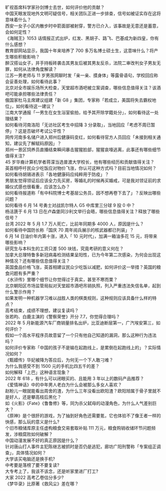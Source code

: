 旷视首席科学家孙剑博士去世，如何评价他的贡献？  
中国天眼发现地外文明可疑信号，相关团队正进一步排查，信号如被证实存在这将意味着什么？  
西安一女子小区内散步时中箭面部被射穿，警方已介入，该事故是无意还是蓄意，会如何定性？  
《海贼王》1053 话情报正式出炉，红发、黑胡子、路飞、巴基成为新四皇，你有什么感想？  
教育部网站显示，我国十年来培养了 700 多万名博士硕士生，这意味什么？将产生哪些积极影响？  
醉汉搭讪女子，并手持板砖袭击其男友后被其男友反杀，法院二审改判女子男友无罪，如何从法律角度解读？  
江苏一男老师与 11 岁男孩网聊时发「亲一亲、摸身体」等露骨语句，学校回应称会妥善处理，如何看待此事？  
北京对全市娱乐场所大检查，天堂超市酒吧被立案调查，哪些信息值得关注？该酒吧可能承担哪些法律责任？  
俄国家杜马主席建议组建「新 G8 」集团，专家称「若成立，美国将失去霸权地位」，如何看待这一建议？  
江南大学通报「一男生在女生浴室偷拍，给予其开除学籍处分」，如何看待这一处理结果？  
如何看待河南洛阳「无访社区考生中招降 3 分录取」，当地回应「考虑不周已暂停」？这是否破坏考试公平性？  
网传河南多名储户进入郑州后健康码变红，如何看待官方人员回应「未接到相关通知，建议先了解赋码原因」？  
郑州一景区饲养员直播结束瞬间暴击猩猩脸部，猩猩哀嚎逃离，此事还有哪些细节值得关注?  
45 岁华裔计算机学者蒋濛当选普渡大学校长，他有哪些经历和贡献值得关注？  
英首相呼吁民众少吃饭应对物价飞涨，你认可这种方式吗？目前当地情况如何？  
如何看待胡锡进表示「各地健康码应纯粹用于防疫」？  
男朋友觉得领证后应该全力先买房，等婚礼的时候再买婚戒，可是我对领证前的求婚仪式感也很看重，应该怎么办？  
如何看待报道称「有中科院博士考基层公务员，因不想再卷下去了」？反映出哪些问题？  
如何看待 6 月 14 号勇士对战凯尔特人 G5 中库里三分球 9 投 0 中？  
杨洁篪于 6 月 13 日在卢森堡同沙利文举行会晤，哪些信息值得关注？释放了哪些信号？  
台湾 2022 年 5 月 1.7 万人死亡，比前年同期多 4000 人，原因是什么？  
如何看待中国防长称「国庆 70 周年阅兵展示的核武器都已列装」？  
6 月 14 日油价年内第十涨，进入「 10 元时代」，加满一箱油多花 15 元，将带来哪些影响？  
研究生与本科生的工资只差 500 块钱，究竟考研的意义何在？  
加拿大总理特鲁多新冠病毒检测结果呈阳性，已为今年第二次感染，为何会出现这种情况？还有哪些信息值得关注？  
英国食品价格飞涨，英首相建议民众少吃饭以减肥，如何评价这一举措？英国的粮食问题有多严重？  
《水浒传》里哪个细节让你觉得过于真实，甚至不寒而栗？  
北京朝阳区市场监管局拟对天堂超市酒吧吊销执照，列入严重违法失信名单，起到什么警示作用？  
如果发明一种机器学习难以战胜人类的棋类规则，这种规则应该具备什么样的特点？  
高考结束，成绩不理想，建议复读吗？  
张若昀、白鹿主演的《警察荣誉》开分 7.7，你觉得合理吗？  
2022 年 5 月新能源汽车厂商销量排名出炉，比亚迪断层第一，广汽埃安第三，如何评价？  
假如一个高水平程序员故意留了一个只有他自己知道的漏洞，那么这种行为违法吗？  
如何评价专家称「中国的孩子不是输在起跑线上，是累倒在起跑线上的」？实际情况如何？  
《甄嬛传》华妃被降为答应后，为何无一个下人敢刁难？  
为什么我感受不到 1500 元的手机比四五千的差？  
如何解释「上巴」这种语言现象？  
2022 年 618 ，有什么可以闭眼买的、且能用 3 年以上的数码产品推荐？  
《爱情神话》中的中年男人老白为什么会被那么多女人喜欢？  
赵盼儿一眼就能看出周舍的渣，为什么三年没看出欧阳渣？欧阳旭属于骨子里就不是好人，还是攀高枝后黑化？  
如《火影》《Fate》《鲁鲁修》等，同为杀父弑母的动漫角色，为什么人气差别巨大？  
《原神》是个很肝的游戏，为了抽到好角色还需要氪，它也体验不了像王者一样的快感，那么玩的意义是什么?  
个旧市粮储库原主任虚构粮食交易套取补贴 111 万元，粮食购销收储环节问题频发，涉粮腐败如何破解？  
中国动漫发展不好的真正原因是什么？  
针对唐山打人事件主犯陈继志被抓时是否仍是逃犯，廊坊广阳刑警称「专案组正调查」，具体情况如何？  
大学该买电脑还是换手机?  
中考要是落榜了要不要复读?  
大专考上了，我该不该念，还是听家里进厂打工?  
大家 2022 高考乙卷估分多少?  
《梦华录》比原著《救风尘》差在哪？  

